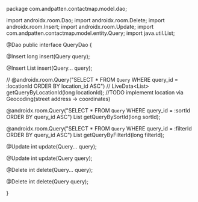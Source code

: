 package com.andpatten.contactmap.model.dao;

import androidx.room.Dao;
import androidx.room.Delete;
import androidx.room.Insert;
import androidx.room.Update;
import com.andpatten.contactmap.model.entity.Query;
import java.util.List;

@Dao
public interface QueryDao {

  @Insert
  long insert(Query query);

  @Insert
  List<Long> insert(Query... query);

//  @androidx.room.Query("SELECT * FROM `Query` WHERE query_id = :locationId ORDER BY location_id ASC")
//  LiveData<List<Location>> getQueryByLocationId(long locationId); //TODO implememt location via Geocoding(street address -> coordinates)

  @androidx.room.Query("SELECT * FROM `Query` WHERE query_id = :sortId ORDER BY query_id ASC")
  List<Query> getQueryBySortId(long sortId);

  @androidx.room.Query("SELECT * FROM `Query` WHERE query_id = :filterId ORDER BY query_id ASC")
  List<Query> getQueryByFilterId(long filterId);

  @Update
  int update(Query... query);

  @Update
  int update(Query query);

  @Delete
  int delete(Query... query);

  @Delete
  int delete(Query query);

}